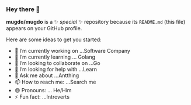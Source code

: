 ### Hey there 👋


**mugdo/mugdo** is a ✨ _special_ ✨ repository because its `README.md` (this file) appears on your GitHub profile.

Here are some ideas to get you started:

- 🔭 I’m currently working on ...Software Company
- 🌱 I’m currently learning ... Golang
- 👯 I’m looking to collaborate on ...Go
- 🤔 I’m looking for help with ...Learn
- 💬 Ask me about ...Antthing
- 📫 How to reach me: ...Search me
- 😄 Pronouns: ... He/Him
- ⚡ Fun fact: ...Introverts

